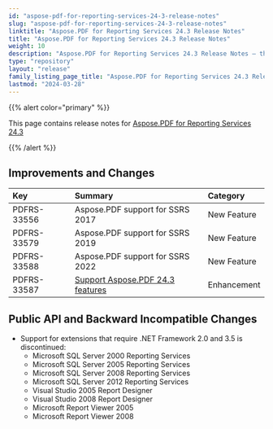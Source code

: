 ```yaml
---
id: "aspose-pdf-for-reporting-services-24-3-release-notes"
slug: "aspose-pdf-for-reporting-services-24-3-release-notes"
linktitle: "Aspose.PDF for Reporting Services 24.3 Release Notes"
title: "Aspose.PDF for Reporting Services 24.3 Release Notes"
weight: 10
description: "Aspose.PDF for Reporting Services 24.3 Release Notes – the latest updates and fixes."
type: "repository"
layout: "release"
family_listing_page_title: "Aspose.PDF for Reporting Services 24.3 Release Notes"
lastmod: "2024-03-28"
---
```


{{% alert color="primary" %}}

This page contains release notes for [Aspose.PDF for Reporting Services 24.3](/pdf/reportingservices/new-releases/aspose.pdf-for-reporting-services-24.3.0/)

{{% /alert %}}
## **Improvements and Changes**

|**Key**|**Summary**|**Category**|
| :- | :- | :- |
|PDFRS-33556|Aspose.PDF support for SSRS 2017|New Feature|
|PDFRS-33579|Aspose.PDF support for SSRS 2019|New Feature|
|PDFRS-33588|Aspose.PDF support for SSRS 2022|New Feature|
|PDFRS-33587|[Support Aspose.PDF 24.3 features](/pdf/net/release-notes/2024/aspose-pdf-for-net-24-3-release-notes/)|Enhancement|

## Public API and Backward Incompatible Changes
- Support for extensions that require .NET Framework 2.0 and 3.5 is discontinued:
	- Microsoft SQL Server 2000 Reporting Services
	- Microsoft SQL Server 2005 Reporting Services
	- Microsoft SQL Server 2008 Reporting Services
	- Microsoft SQL Server 2012 Reporting Services
	- Visual Studio 2005 Report Designer
	- Visual Studio 2008 Report Designer
	- Microsoft Report Viewer 2005
	- Microsoft Report Viewer 2008
